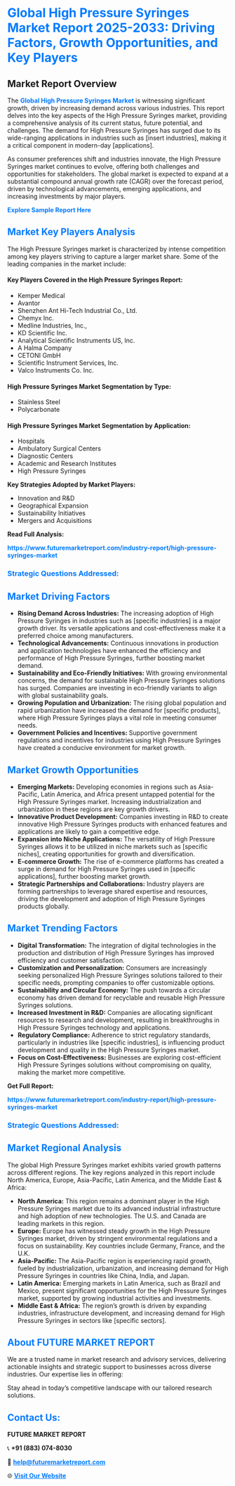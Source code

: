 <h1 style="color: #007BFF;">Global High Pressure Syringes Market Report 2025-2033: Driving Factors, Growth Opportunities, and Key Players</h1>

<section id="overview">
<h2>Market Report Overview</h2>
<p>The <a href="https://www.futuremarketreport.com/industry-report/high-pressure-syringes-market" style="color: #007BFF; text-decoration: none;"><strong>Global High Pressure Syringes Market</strong></a> is witnessing significant growth, driven by increasing demand across various industries. This report delves into the key aspects of the High Pressure Syringes market, providing a comprehensive analysis of its current status, future potential, and challenges. The demand for High Pressure Syringes has surged due to its wide-ranging applications in industries such as [insert industries], making it a critical component in modern-day [applications].</p>
<p>As consumer preferences shift and industries innovate, the High Pressure Syringes market continues to evolve, offering both challenges and opportunities for stakeholders. The global market is expected to expand at a substantial compound annual growth rate (CAGR) over the forecast period, driven by technological advancements, emerging applications, and increasing investments by major players.</p>
</section>

<section id="overview">
<p><a href="https://www.futuremarketreport.com/request-sample/reportId=124895" style="color: #007BFF; text-decoration: none;"><strong>Explore Sample Report Here</strong></a></p>
</section>

<section id="key-players">
<h2 style="color: #007BFF;">Market Key Players Analysis</h2>
<p>The High Pressure Syringes market is characterized by intense competition among key players striving to capture a larger market share. Some of the leading companies in the market include:</p>
<h4>Key Players Covered in the High Pressure Syringes Report:</h4>
<ul><li>Kemper Medical</li><li>Avantor</li><li>Shenzhen Ant Hi-Tech Industrial Co., Ltd.</li><li>Chemyx Inc.</li><li>Medline Industries, Inc.,</li><li>KD Scientific Inc.</li><li>Analytical Scientific Instruments US, Inc.</li><li>A Halma Company</li><li>CETONI GmbH</li><li>Scientific Instrument Services, Inc.</li><li>Valco Instruments Co. Inc.</li></ul>
<h4>High Pressure Syringes Market Segmentation by Type:</h4>
<ul><li>Stainless Steel</li><li>Polycarbonate</li></ul>

<h4>High Pressure Syringes Market Segmentation by Application:</h4>
<ul><li>Hospitals</li><li>Ambulatory Surgical Centers</li><li>Diagnostic Centers</li><li>Academic and Research Institutes</li><li>High Pressure Syringes</li></ul>
<p><strong>Key Strategies Adopted by Market Players:</strong></p>
<ul>
<li>Innovation and R&D</li>
<li>Geographical Expansion</li>
<li>Sustainability Initiatives</li>
<li>Mergers and Acquisitions</li>
</ul>
</section>

<section>
<p><strong>Read Full Analysis: </strong></p><a href="https://www.futuremarketreport.com/industry-report/high-pressure-syringes-market" style="color: #007BFF; text-decoration: none;"><strong>https://www.futuremarketreport.com/industry-report/high-pressure-syringes-market</strong></a>
<h3 style="color: #007BFF;">Strategic Questions Addressed:</h3>
</section>

<section id="driving-factors">
<h2 style="color: #007BFF;">Market Driving Factors</h2>
<ul>
<li><strong>Rising Demand Across Industries:</strong> The increasing adoption of High Pressure Syringes in industries such as [specific industries] is a major growth driver. Its versatile applications and cost-effectiveness make it a preferred choice among manufacturers.</li>
<li><strong>Technological Advancements:</strong> Continuous innovations in production and application technologies have enhanced the efficiency and performance of High Pressure Syringes, further boosting market demand.</li>
<li><strong>Sustainability and Eco-Friendly Initiatives:</strong> With growing environmental concerns, the demand for sustainable High Pressure Syringes solutions has surged. Companies are investing in eco-friendly variants to align with global sustainability goals.</li>
<li><strong>Growing Population and Urbanization:</strong> The rising global population and rapid urbanization have increased the demand for [specific products], where High Pressure Syringes plays a vital role in meeting consumer needs.</li>
<li><strong>Government Policies and Incentives:</strong> Supportive government regulations and incentives for industries using High Pressure Syringes have created a conducive environment for market growth.</li>
</ul>
</section>

<section id="growth-opportunities">
<h2 style="color: #007BFF;">Market Growth Opportunities</h2>
<ul>
<li><strong>Emerging Markets:</strong> Developing economies in regions such as Asia-Pacific, Latin America, and Africa present untapped potential for the High Pressure Syringes market. Increasing industrialization and urbanization in these regions are key growth drivers.</li>
<li><strong>Innovative Product Development:</strong> Companies investing in R&D to create innovative High Pressure Syringes products with enhanced features and applications are likely to gain a competitive edge.</li>
<li><strong>Expansion into Niche Applications:</strong> The versatility of High Pressure Syringes allows it to be utilized in niche markets such as [specific niches], creating opportunities for growth and diversification.</li>
<li><strong>E-commerce Growth:</strong> The rise of e-commerce platforms has created a surge in demand for High Pressure Syringes used in [specific applications], further boosting market growth.</li>
<li><strong>Strategic Partnerships and Collaborations:</strong> Industry players are forming partnerships to leverage shared expertise and resources, driving the development and adoption of High Pressure Syringes products globally.</li>
</ul>
</section>

<section id="trending-factors">
<h2 style="color: #007BFF;">Market Trending Factors</h2>
<ul>
<li><strong>Digital Transformation:</strong> The integration of digital technologies in the production and distribution of High Pressure Syringes has improved efficiency and customer satisfaction.</li>
<li><strong>Customization and Personalization:</strong> Consumers are increasingly seeking personalized High Pressure Syringes solutions tailored to their specific needs, prompting companies to offer customizable options.</li>
<li><strong>Sustainability and Circular Economy:</strong> The push towards a circular economy has driven demand for recyclable and reusable High Pressure Syringes solutions.</li>
<li><strong>Increased Investment in R&D:</strong> Companies are allocating significant resources to research and development, resulting in breakthroughs in High Pressure Syringes technology and applications.</li>
<li><strong>Regulatory Compliance:</strong> Adherence to strict regulatory standards, particularly in industries like [specific industries], is influencing product development and quality in the High Pressure Syringes market.</li>
<li><strong>Focus on Cost-Effectiveness:</strong> Businesses are exploring cost-efficient High Pressure Syringes solutions without compromising on quality, making the market more competitive.</li>
</ul>
</section>

<section>
<p><strong>Get Full Report: </strong></p><a href="https://www.futuremarketreport.com/industry-report/high-pressure-syringes-market" style="color: #007BFF; text-decoration: none;"><strong>https://www.futuremarketreport.com/industry-report/high-pressure-syringes-market</strong></a>
<h3 style="color: #007BFF;">Strategic Questions Addressed:</h3>
</section>


<section id="regional-analysis">
<h2 style="color: #007BFF;">Market Regional Analysis</h2>
<p>The global High Pressure Syringes market exhibits varied growth patterns across different regions. The key regions analyzed in this report include North America, Europe, Asia-Pacific, Latin America, and the Middle East & Africa:</p>
<ul>
<li><strong>North America:</strong> This region remains a dominant player in the High Pressure Syringes market due to its advanced industrial infrastructure and high adoption of new technologies. The U.S. and Canada are leading markets in this region.</li>
<li><strong>Europe:</strong> Europe has witnessed steady growth in the High Pressure Syringes market, driven by stringent environmental regulations and a focus on sustainability. Key countries include Germany, France, and the U.K.</li>
<li><strong>Asia-Pacific:</strong> The Asia-Pacific region is experiencing rapid growth, fueled by industrialization, urbanization, and increasing demand for High Pressure Syringes in countries like China, India, and Japan.</li>
<li><strong>Latin America:</strong> Emerging markets in Latin America, such as Brazil and Mexico, present significant opportunities for the High Pressure Syringes market, supported by growing industrial activities and investments.</li>
<li><strong>Middle East & Africa:</strong> The region’s growth is driven by expanding industries, infrastructure development, and increasing demand for High Pressure Syringes in sectors like [specific sectors].</li>
</ul>
</section>

<footer>
<h2 style="color: #007BFF;">About FUTURE MARKET REPORT</h2>
<p>We are a trusted name in market research and advisory services, delivering actionable insights and strategic support to businesses across diverse industries. Our expertise lies in offering:</p>

<p>Stay ahead in today’s competitive landscape with our tailored research solutions.</p>

<h2 style="color: #007BFF;">Contact Us:</h2>
<p><strong>FUTURE MARKET REPORT</strong></p>
<p>📞 <strong>+91 (883) 074-8030</strong></p>
<p>📧 <strong><a href="mailto:help@futuremarketreport.com" style="color: #007BFF;">help@futuremarketreport.com</a></strong></p>
<p>🌐 <strong><a href="https://www.futuremarketreport.com/" style="color: #007BFF;">Visit Our Website</a></strong></p>
</footer>